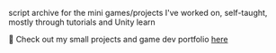 script archive for the mini games/projects I've worked on, self-taught, mostly through tutorials and Unity learn

👾 Check out my small projects and game dev portfolio [here](https://adelina805.itch.io)
